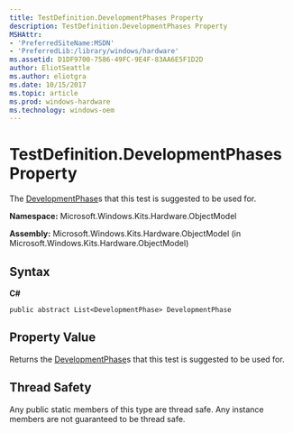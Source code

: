 ```yaml
---
title: TestDefinition.DevelopmentPhases Property
description: TestDefinition.DevelopmentPhases Property
MSHAttr:
- 'PreferredSiteName:MSDN'
- 'PreferredLib:/library/windows/hardware'
ms.assetid: D1DF9700-7586-49FC-9E4F-83AA6E5F1D2D
author: EliotSeattle
ms.author: eliotgra
ms.date: 10/15/2017
ms.topic: article
ms.prod: windows-hardware
ms.technology: windows-oem
---
```


# TestDefinition.DevelopmentPhases Property


The [DevelopmentPhase](developmentphase-enumeration.md)s that this test is suggested to be used for.

**Namespace:** Microsoft.Windows.Kits.Hardware.ObjectModel

**Assembly:** Microsoft.Windows.Kits.Hardware.ObjectModel (in Microsoft.Windows.Kits.Hardware.ObjectModel)

## <span id="Syntax"></span><span id="syntax"></span><span id="SYNTAX"></span>Syntax


**C#**

`public abstract List<DevelopmentPhase> DevelopmentPhase`

## <span id="Property_Value"></span><span id="property_value"></span><span id="PROPERTY_VALUE"></span>Property Value


Returns the [DevelopmentPhase](developmentphase-enumeration.md)s that this test is suggested to be used for.

## <span id="Thread_Safety"></span><span id="thread_safety"></span><span id="THREAD_SAFETY"></span>Thread Safety


Any public static members of this type are thread safe. Any instance members are not guaranteed to be thread safe.

 

 






